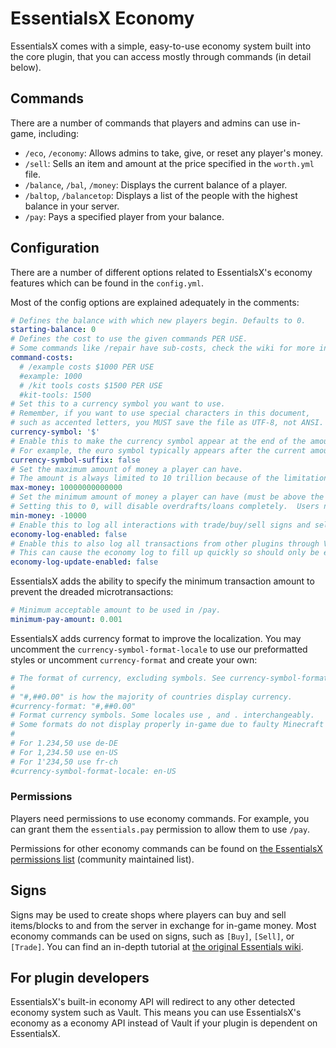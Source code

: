 # EssentialsX Economy

EssentialsX comes with a simple, easy-to-use economy system built into the core plugin, that you can access mostly through commands (in detail below).

## Commands

There are a number of commands that players and admins can use in-game, including:
   - `/eco`, `/economy`: Allows admins to take, give, or reset any player's money.
   - `/sell`: Sells an item and amount at the price specified in the `worth.yml` file.
   - `/balance`, `/bal`, `/money`: Displays the current balance of a player.
   - `/baltop`, `/balancetop`: Displays a list of the people with the highest balance in your server.
   - `/pay`: Pays a specified player from your balance.

## Configuration

There are a number of different options related to EssentialsX's economy features which can be found in the `config.yml`.

Most of the config options are explained adequately in the comments:

```yml
# Defines the balance with which new players begin. Defaults to 0.
starting-balance: 0
# Defines the cost to use the given commands PER USE.
# Some commands like /repair have sub-costs, check the wiki for more information.
command-costs:
  # /example costs $1000 PER USE
  #example: 1000
  # /kit tools costs $1500 PER USE
  #kit-tools: 1500
# Set this to a currency symbol you want to use.
# Remember, if you want to use special characters in this document, 
# such as accented letters, you MUST save the file as UTF-8, not ANSI.
currency-symbol: '$'
# Enable this to make the currency symbol appear at the end of the amount rather than at the start.
# For example, the euro symbol typically appears after the current amount.
currency-symbol-suffix: false
# Set the maximum amount of money a player can have.
# The amount is always limited to 10 trillion because of the limitations of a java double.
max-money: 10000000000000
# Set the minimum amount of money a player can have (must be above the negative of max-money).
# Setting this to 0, will disable overdrafts/loans completely.  Users need 'essentials.eco.loan' perm to go below 0.
min-money: -10000
# Enable this to log all interactions with trade/buy/sell signs and sell command.
economy-log-enabled: false
# Enable this to also log all transactions from other plugins through Vault.
# This can cause the economy log to fill up quickly so should only be enabled for testing purposes!
economy-log-update-enabled: false
```

EssentialsX adds the ability to specify the minimum transaction amount to prevent the dreaded microtransactions:

```yml
# Minimum acceptable amount to be used in /pay.
minimum-pay-amount: 0.001
```

EssentialsX adds currency format to improve the localization. You may uncomment the `currency-symbol-format-locale` to use our preformatted styles or uncomment `currency-format` and create your own:

```yml
# The format of currency, excluding symbols. See currency-symbol-format-locale for symbol configuration.
#
# "#,##0.00" is how the majority of countries display currency.
#currency-format: "#,##0.00"
# Format currency symbols. Some locales use , and . interchangeably.
# Some formats do not display properly in-game due to faulty Minecraft font rendering.
#
# For 1.234,50 use de-DE
# For 1,234.50 use en-US
# For 1'234,50 use fr-ch
#currency-symbol-format-locale: en-US
```

### Permissions
Players need permissions to use economy commands. For example, you can grant them the `essentials.pay` permission to allow them to use `/pay`.

Permissions for other economy commands can be found on [the EssentialsX permissions list](https://essinfo.xeya.me/permissions.html) (community maintained list).

## Signs
Signs may be used to create shops where players can buy and sell items/blocks to and from the server in exchange for in-game money. Most economy commands can be used on signs, such as `[Buy]`, `[Sell]`, or `[Trade]`. You can find an in-depth tutorial at [the original Essentials wiki](https://wiki.mc-ess.net/wiki/Sign_Tutorial).

## For plugin developers 
EssentialsX's built-in economy API will redirect to any other detected economy system such as Vault. This means you can use EssentialsX's economy as a economy API instead of Vault if your plugin is dependent on EssentialsX.
